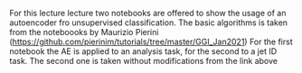 For this lecture lecture two notebooks are offered to show the usage of an autoencoder fro unsupervised classification.
The basic algorithms is taken from the noteboooks by Maurizio Pierini (https://github.com/pierinim/tutorials/tree/master/GGI_Jan2021)
For the first notebook the AE is applied to an analysis task, for the second to a jet ID task. The second one is taken without modifications from the link above
